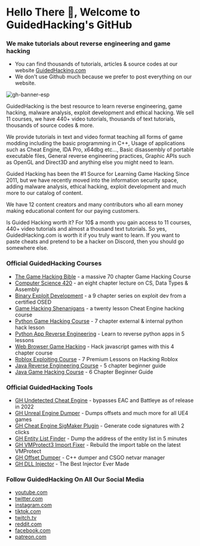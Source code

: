 <h1>Hello There 👋, Welcome to GuidedHacking's GitHub</h1>
<h3>We make tutorials about reverse engineering and game hacking</h3>

- You can find thousands of tutorials, articles & source codes at our website [GuidedHacking.com](https://guidedhacking.com)
- We don't use Github much because we prefer to post everything on our website.

![gh-banner-esp](https://github.com/GH-Rake/GH-Rake/assets/15186628/d12a91e3-65af-4678-88f5-17abb0eac224)

GuidedHacking is the best resource to learn reverse engineering, game hacking, malware analysis, exploit development and ethical hacking.  We sell 11 courses, we have 440+ video tutorials, thousands of text tutorials, thousands of source codes & more.

We provide tutorials in text and video format teaching all forms of game modding including the basic programming in C++, Usage of applications such as Cheat Engine, IDA Pro, x64dbg etc..., Basic disassembly of portable executable files, General reverse engineering practices, Graphic APIs such as OpenGL and Direct3D and anything else you might need to learn.

Guided Hacking has been the #1 Source for Learning Game Hacking Since 2011, but we have recently moved into the information security space, adding malware analysis, ethical hacking, exploit development and much more to our catalog of content.

We have 12 content creators and many contributors who all earn money making educational content for our paying customers.

Is Guided Hacking worth it?  For 10$ a month you gain access to 11 courses, 440+ video tutorials and almost a thousand text tutorials.  So yes, GuidedHacking.com is worth it if you truly want to learn.  If you want to paste cheats and pretend to be a hacker on Discord, then you should go somewhere else.


<h3>Official GuidedHacking Courses</h3>
<ul>
	<li><a href="https://guidedhacking.com/ghb" target="_blank">The Game Hacking Bible</a>&nbsp;- a massive 70 chapter Game Hacking Course</li>
	<li><a href="https://guidedhacking.com/threads/squally-cs420-game-hacking-course.14191/" target="_blank">Computer Science 420</a>&nbsp;- an eight chapter lecture on CS, Data Types &amp; Assembly</li>
	<li><a href="https://guidedhacking.com/forums/binary-exploit-development-course.551/" target="_blank">Binary Exploit Development</a>&nbsp;- a 9 chapter series on exploit dev&nbsp;from a certified OSED</li>
	<li><a href="https://guidedhacking.com/forums/game-hacking-shenanigans/" target="_blank">Game Hacking Shenanigans</a>&nbsp;- a twenty lesson Cheat Engine hacking course</li>
	<li><a href="https://guidedhacking.com/threads/python-game-hacking-tutorial-1-1-introduction.18695/" target="_blank">Python Game Hacking Course</a>&nbsp;- 7 chapter external &amp; internal python hack lesson</li>
	<li><a href="https://guidedhacking.com/threads/python-game-hacking-tutorial-2-1-introduction.19199/" target="_blank">Python App Reverse Engineering</a>&nbsp;- Learn to reverse python apps in 5 lessons</li>
	<li><a href="https://guidedhacking.com/threads/web-browser-game-hacking-intro-part-1.17726/" target="_blank">Web Browser Game Hacking</a>&nbsp;- Hack javascript games with this 4 chapter course</li>
	<li><a href="https://guidedhacking.com/forums/roblox-exploit-scripting-course-res100.521/" target="_blank">Roblox Exploiting Course</a>&nbsp;- 7 Premium Lessons on Hacking Roblox</li>
	<li><a href="https://guidedhacking.com/forums/java-reverse-engineering-course-jre100.538/" target="_blank">Java Reverse Engineering Course</a>&nbsp;- 5 chapter beginner guide</li>
	<li><a href="https://guidedhacking.com/forums/java-game-hacking-course-jgh100.553/" target="_blank">Java Game Hacking Course</a>&nbsp;- 6 Chapter Beginner Guide</li>
</ul>

<h3>Official GuidedHacking Tools</h3>
<ul>
	<li><a href="https://guidedhacking.com/resources/gh-undetected-cheat-engine-download-udce-driver.14/" target="_blank">GH Undetected Cheat Engine</a>&nbsp;- bypasses EAC and Battleye as of release in 2022</li>
	<li><a href="https://guidedhacking.com/resources/gh-unreal-engine-dumper-ue4-cheat-engine-plugin.763/" target="_blank">GH Unreal Engine Dumper</a>&nbsp;- Dumps offsets and much more for all UE4 games</li>
	<li><a href="https://guidedhacking.com/resources/guided-hacking-x64-cheat-engine-sigmaker-plugin-ce-7-2.319/" target="_blank">GH Cheat Engine SigMaker Plugin</a>&nbsp;- Generate code signatures with 2 clicks</li>
	<li><a href="https://guidedhacking.com/resources/gh-entity-list-finder.36/" target="_blank">GH Entity List Finder</a>&nbsp;- Dump the address of the entity list in 5 minutes</li>
	<li><a href="https://guidedhacking.com/resources/gh-vmprotect-3-import-fixer.25/" target="_blank">GH VMProtect3 Import Fixer</a>&nbsp;- Rebuild the import table on the latest VMProtect</li>
	<li><a href="https://guidedhacking.com/resources/guided-hacking-offset-dumper-gh-offset-dumper.51/" target="_blank">GH Offset Dumper</a>&nbsp;- C++ dumper and CSGO netvar manager</li>
	<li><a href="https://guidedhacking.com/resources/guided-hacking-dll-injector.4/" target="_blank">GH DLL Injector</a>&nbsp;- The Best Injector Ever Made</li>
</ul>

<h3>Follow GuidedHacking On All Our Social Media</h3>
<ul>
	<li><a href="https://youtube.com/guidedhacking" rel="noopener" target="_blank">youtube.com</a></li>
	<li><a href="https://twitter.com/guidedhacking" rel="nofollow noopener" target="_blank">twitter.com</a></li>
	<li><a href="https://instagram.com/legitguidedhacking/" rel="nofollow noopener" target="_blank">instagram.com</a></li>
	<li><a href="https://tiktok.com/@GuidedHacking" rel="noopener" target="_blank">tiktok.com</a></li>
	<li><a href="https://twitch.tv/legitguidedhacking" rel="nofollow noopener" target="_blank">twitch.tv</a></li>
	<li><a href="https://reddit.com/r/GuidedHacking/" rel="nofollow noopener" target="_blank">reddit.com</a></li>
	<li><a href="https://facebook.com/GuidedHacking" rel="noopener" target="_blank">facebook.com</a></li>
	<li><a href="https://patreon.com/guidedhacking" rel="noopener" target="_blank">patreon.com</a></li>
</ul>
